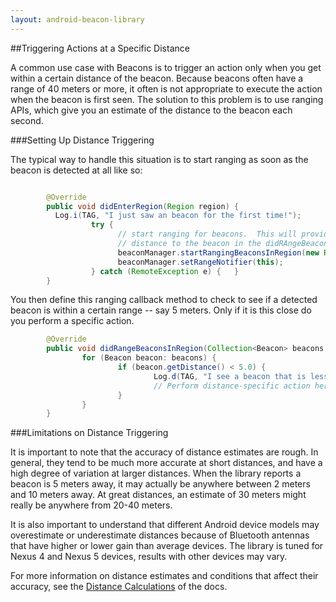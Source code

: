 ```yaml
---
layout: android-beacon-library
---
```


##Triggering Actions at a Specific Distance

A common use case with Beacons is to trigger an action only when you get within a certain distance of the beacon.  Because beacons often have a range of 40 meters or more, it often is not appropriate to execute the action when the beacon is first seen.  The solution to this problem is to use ranging APIs, which give you an estimate of the distance to the beacon each second.

###Setting Up Distance Triggering

The typical way to handle this situation is to start ranging as soon as the beacon is detected at all like so:

```java

      	@Override
      	public void didEnterRegion(Region region) {
  	  	  Log.i(TAG, "I just saw an beacon for the first time!");		
                  try {
                        // start ranging for beacons.  This will provide an update once per second with the estimated
                        // distance to the beacon in the didRAngeBeaconsInRegion method.
                        beaconManager.startRangingBeaconsInRegion(new Region("myRangingUniqueId", null, null, null));
                        beaconManager.setRangeNotifier(this);
                  } catch (RemoteException e) {   }
      	}

```

You then define this ranging callback method to check to see if a detected beacon is within a certain range -- say 5 meters.  Only if it is this close do you perform
a specific action.

```java
        @Override
        public void didRangeBeaconsInRegion(Collection<Beacon> beacons, Region region) {
                for (Beacon beacon: beacons) {
                        if (beacon.getDistance() < 5.0) {
                                Log.d(TAG, "I see a beacon that is less than 5 meters away.");
                                // Perform distance-specific action here
                        }
                }
        }
```

###Limitations on Distance Triggering

It is important to note that the accuracy of distance estimates are rough.  In general, they tend to be much more accurate at short distances, and have a high degree
of variation at larger distances.  When the library reports a beacon is 5 meters away, it may actually be anywhere between 2 meters and 10 meters away.  At great
distances, an estimate of 30 meters might really be anywhere from 20-40 meters.  

It is also important to understand that different Android device models may overestimate or underestimate distances because of Bluetooth antennas that have higher or lower gain than average devices.  The library is tuned for Nexus 4 and Nexus 5 devices, results with other devices may vary.

For more information on distance estimates and conditions that affect their accuracy, see the [Distance Calculations](./distance-calculations.html) of the docs.


